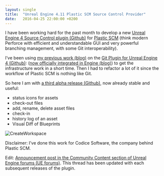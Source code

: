```yaml
---
layout: single
title:  "Unreal Engine 4.11 Plastic SCM Source Control Provider"
date:   2016-04-25 22:00:00 +0200
---
```

I have been working hard for the past month to develop a new [Unreal Engine 4 Source Control plugin (Github)][UEPlasticPlugin] for [Plastic SCM][plasticscm.com] (think modern Perforce with efficient and understandable GUI and very powerful branching management, with some Git interoperability).

I’ve been using [my previous work (blog)][UE41GitPlugin] on the [Git Plugin for Unreal Engine 4 (Github)][UEGitPlugin]: ([now officially integrated in Engine (blog)][UE47GitPlugin]) to get the infrastructure work in a short time. Then I had to refactor a lot of it since the workflow of Plastic SCM is nothing like Git.

So here I am with [a third alpha release (Github)][0.3-alpha], now already stable and useful:

* status icons for assets
* check-out files
* add, rename, delete asset files
* check-in
* history log of an asset
* Visual Diff of Blueprints

![CreateWorkspace](https://github.com/SRombauts/UEPlasticPlugin/raw/1.0.0/Screenshots/UE4PlasticPlugin-CreateWorkspace.png)

Disclaimer: I’ve done this work for Codice Software, the company behind Plastic SCM.

Edit: [Announcement post in the Community Content section of Unreal Engine forums (UE forums)][ForumPlasticPlugin]. This thread has been updated with each subsequent releases of the plugin.

[UEPlasticPlugin]:    https://github.com/SRombauts/UE4PlasticPlugin
[UEGitPlugin]:        https://github.com/SRombauts/UEGitPlugin
[plasticscm.com]:     https://plasticscm.com/
[UE41GitPlugin]:      /2014/05/10/unreal-engine-4-1-git-plugin-alpha/
[UE47GitPlugin]:      /2015/02/25/unreal-engine-4-7-released-with-my-git-source-control-plugin/
[0.3-alpha]:          https://github.com/SRombauts/UEPlasticPlugin/releases/tag/0.3.0-alpha
[ForumPlasticPlugin]: https://forums.unrealengine.com/community/community-content-tools-and-tutorials/80750-plastic-scm-source-control-provider?108688-Plastic-SCM-Source-Control-Provider
